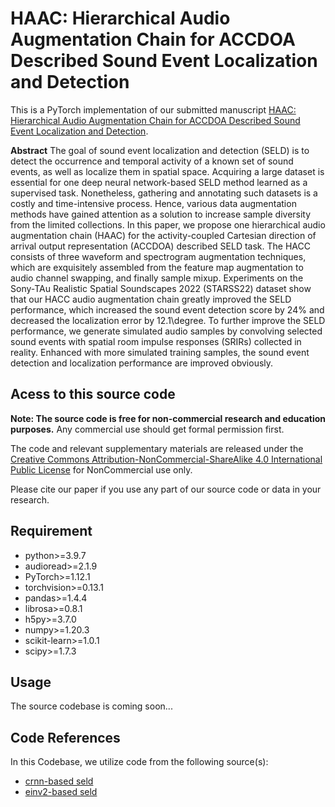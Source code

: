 # HAAC: Hierarchical Audio Augmentation Chain for ACCDOA Described Sound Event Localization and Detection


This is a PyTorch implementation of our submitted manuscript [HAAC: Hierarchical Audio Augmentation Chain for ACCDOA Described Sound Event Localization and Detection](https://www.sciencedirect.com/science/article/pii/S0950705123000813).


**Abstract**
The goal of sound event localization and detection (SELD) is to detect the occurrence and temporal activity of a known set of sound events, as well as localize them in spatial space. Acquiring a large dataset is essential for one deep neural network-based SELD method learned as a supervised task. Nonetheless, gathering and annotating such datasets is a costly and time-intensive process. Hence, various data augmentation methods have gained attention as a solution to increase sample diversity from the limited collections. In this paper, we propose one hierarchical audio augmentation chain (HAAC) for the activity-coupled Cartesian direction of arrival output representation (ACCDOA) described SELD task. The HACC consists of three waveform and spectrogram augmentation techniques, which are exquisitely assembled from the feature map augmentation to audio channel swapping, and finally sample mixup. Experiments on the Sony-TAu Realistic Spatial Soundscapes 2022 (STARSS22) dataset show that our HACC audio augmentation chain greatly improved the SELD performance, which increased the sound event detection score by 24\% and decreased the localization error by 12.1\degree. To further improve the SELD performance, we generate simulated audio samples by convolving selected sound events with spatial room impulse responses (SRIRs) collected in reality. Enhanced with more simulated training samples, the sound event detection and localization performance are improved obviously.



## Acess to this source code
 **Note: The source code is free for non-commercial research and education purposes.** Any commercial use should get formal permission first.
 
 The code and relevant supplementary materials are released under the [Creative Commons Attribution-NonCommercial-ShareAlike 4.0 International Public License](https://creativecommons.org/licenses/by-nc-sa/4.0/legalcode) for NonCommercial use only. 

 Please cite our paper if you use any part of our source code or data in your research.


## Requirement
- python>=3.9.7
- audioread>=2.1.9
- PyTorch>=1.12.1
- torchvision>=0.13.1
- pandas>=1.4.4
- librosa>=0.8.1 
- h5py>=3.7.0
- numpy>=1.20.3
- scikit-learn>=1.0.1
- scipy>=1.7.3



## Usage 
The source codebase is coming soon...



## Code References
In this Codebase, we utilize code from the following source(s):

* [crnn-based seld](https://github.com/sharathadavanne/seld-dcase2022) 
* [einv2-based seld](https://github.com/Jinbo-Hu/DCASE2022-TASK3) 

